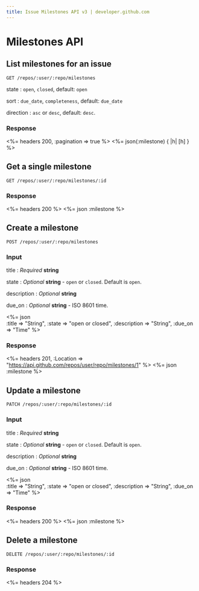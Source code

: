 ```yaml
---
title: Issue Milestones API v3 | developer.github.com
---
```


# Milestones API

## List milestones for an issue

    GET /repos/:user/:repo/milestones

state
: `open`, `closed`, default: `open`

sort
: `due_date`, `completeness`, default: `due_date`

direction
: `asc` or `desc`, default: `desc`.

### Response

<%= headers 200, :pagination => true %>
<%= json(:milestone) { |h| [h] } %>

## Get a single milestone

    GET /repos/:user/:repo/milestones/:id

### Response

<%= headers 200 %>
<%= json :milestone %>

## Create a milestone

    POST /repos/:user/:repo/milestones

### Input

title
: _Required_ **string**

state
: _Optional_ **string** - `open` or `closed`. Default is `open`.

description
: _Optional_ **string**

due\_on
: _Optional_ **string** - ISO 8601 time.

<%= json \
  :title => "String",
  :state => "open or closed",
  :description => "String",
  :due_on => "Time"
%>

### Response

<%= headers 201,
      :Location =>
"https://api.github.com/repos/user/repo/milestones/1" %>
<%= json :milestone %>

## Update a milestone

    PATCH /repos/:user/:repo/milestones/:id

### Input

title
: _Required_ **string**

state
: _Optional_ **string** - `open` or `closed`. Default is `open`.

description
: _Optional_ **string**

due\_on
: _Optional_ **string** - ISO 8601 time.

<%= json \
  :title => "String",
  :state => "open or closed",
  :description => "String",
  :due_on => "Time"
%>

### Response

<%= headers 200 %>
<%= json :milestone %>

## Delete a milestone

    DELETE /repos/:user/:repo/milestones/:id

### Response

<%= headers 204 %>

